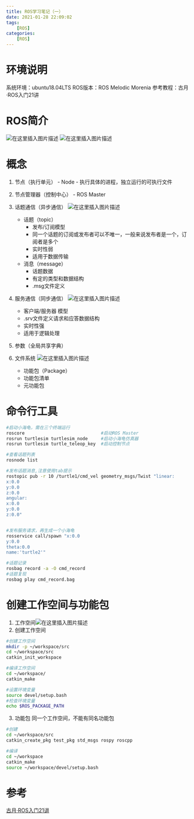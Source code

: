 ```yaml
---
title: ROS学习笔记（一）
date: 2021-01-28 22:09:02
tags: 
    [ROS] 
categories: 
    [ROS]
---
```

# 环境说明
系统环境：ubuntu18.04LTS
ROS版本：ROS Melodic Morenia
参考教程：古月·ROS入门21讲
# ROS简介
![在这里插入图片描述](https://img-blog.csdnimg.cn/20200604213717411.png?x-oss-process=image/watermark,type_ZmFuZ3poZW5naGVpdGk,shadow_10,text_aHR0cHM6Ly9ibG9nLmNzZG4ubmV0L3FxXzQ1MTcyMTU2,size_16,color_FFFFFF,t_70)
![在这里插入图片描述](https://img-blog.csdnimg.cn/20200604213758661.png?x-oss-process=image/watermark,type_ZmFuZ3poZW5naGVpdGk,shadow_10,text_aHR0cHM6Ly9ibG9nLmNzZG4ubmV0L3FxXzQ1MTcyMTU2,size_16,color_FFFFFF,t_70)
# 概念

 1. 节点（执行单元）
		- Node
 		- 执行具体的进程，独立运行的可执行文件

 2. 节点管理器（控制中心）
		- ROS Master
 3. 话题通信（异步通信）
![在这里插入图片描述](https://img-blog.csdnimg.cn/20200604214710524.png?x-oss-process=image/watermark,type_ZmFuZ3poZW5naGVpdGk,shadow_10,text_aHR0cHM6Ly9ibG9nLmNzZG4ubmV0L3FxXzQ1MTcyMTU2,size_16,color_FFFFFF,t_70)
	- 话题（topic）
		- 发布/订阅模型
		- 同一个话题的订阅或发布者可以不唯一，一般来说发布者是一个，订阅者是多个
		- 实时性弱
		- 适用于数据传输
	- 消息（message）
		- 话题数据
		- 有定的类型和数据结构
		- .msg文件定义
 4. 服务通信（同步通信）
![在这里插入图片描述](https://img-blog.csdnimg.cn/20200604214830998.png?x-oss-process=image/watermark,type_ZmFuZ3poZW5naGVpdGk,shadow_10,text_aHR0cHM6Ly9ibG9nLmNzZG4ubmV0L3FxXzQ1MTcyMTU2,size_16,color_FFFFFF,t_70)
	- 客户端/服务器 模型
	- .srv文件定义请求和应答数据结构
	- 实时性强
	- 适用于逻辑处理

 5. 参数（全局共享字典）

 6. 文件系统
![在这里插入图片描述](https://img-blog.csdnimg.cn/20200604215056964.png?x-oss-process=image/watermark,type_ZmFuZ3poZW5naGVpdGk,shadow_10,text_aHR0cHM6Ly9ibG9nLmNzZG4ubmV0L3FxXzQ1MTcyMTU2,size_16,color_FFFFFF,t_70)
	- 功能包（Package）
	- 功能包清单
	- 元功能包
# 命令行工具
	

 

```bash
#启动小海龟，需在三个终端运行
roscore								#启动ROS Master
rosrun turtlesim turtlesim_node		#启动小海龟仿真器
rosrun turtlesim turtle_teleop_key	#启动控制节点

#查看话题列表
rosnode list

#发布话题消息,注意使用tab提示
rostopic pub -r 10 /turtle1/cmd_vel geometry_msgs/Twist "linear:
x:0.0
y:0.0
z:0.0
angular:
x:0.0
y:0.0
z:0.0"


#发布服务请求，再生成一个小海龟
rosservice call/spawn "x:0.0
y:0.0
theta:0.0
name:'turtle2'"

#话题记录
rosbag record -a -O cmd_record
#话题复现
rosbag play cmd_record.bag
```
# 创建工作空间与功能包
1. 工作空间![在这里插入图片描述](https://img-blog.csdnimg.cn/20200604220211187.png?x-oss-process=image/watermark,type_ZmFuZ3poZW5naGVpdGk,shadow_10,text_aHR0cHM6Ly9ibG9nLmNzZG4ubmV0L3FxXzQ1MTcyMTU2,size_16,color_FFFFFF,t_70)
2. 创建工作空间

```bash
#创建工作空间
mkdir -p ~/workspace/src
cd ~/workspace/src
catkin_init_workspace

#编译工作空间
cd ~/workspace/
catkin_make

#设置环境变量
source devel/setup.bash
#检查环境变量
echo $ROS_PACKAGE_PATH
```
3. 功能包
同一个工作空间，不能有同名功能包

```bash
#创建
cd ~/workspace/src
catkin_create_pkg test_pkg std_msgs rospy roscpp

#编译
cd ~/workspace
catkin_make
source ~/workspace/devel/setup.bash
```
# 参考
[古月·ROS入门21讲](https://github.com/guyuehome/ros_21_tutorials)